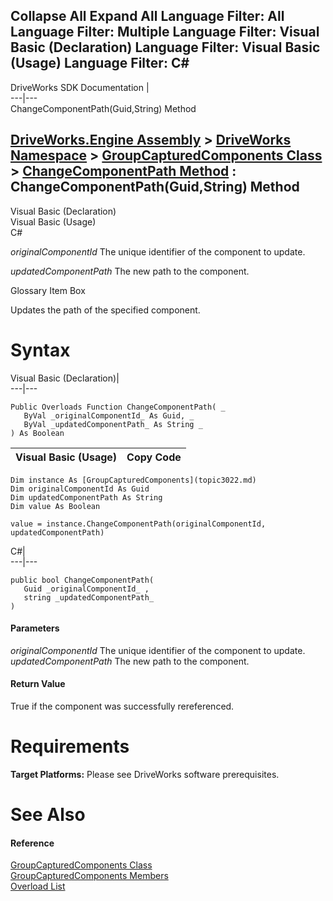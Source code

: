 Collapse All Expand All Language Filter: All  Language Filter: Multiple  Language Filter: Visual Basic (Declaration) Language Filter: Visual Basic (Usage) Language Filter: C#  
---  
DriveWorks SDK Documentation  |   
---|---  
ChangeComponentPath(Guid,String) Method   
  
[DriveWorks.Engine Assembly](topic2156.md) > [DriveWorks Namespace](topic2159.md) > [GroupCapturedComponents Class](topic3022.md) > [ChangeComponentPath Method](topic3028.md) : ChangeComponentPath(Guid,String) Method  
---  
  
Visual Basic (Declaration)    
Visual Basic (Usage)    
C# 

_originalComponentId_
    The unique identifier of the component to update.

_updatedComponentPath_
    The new path to the component.

Glossary Item Box

Updates the path of the specified component. 

# Syntax

Visual Basic (Declaration)|   
---|---  
      
    
    Public Overloads Function ChangeComponentPath( _
       ByVal _originalComponentId_ As Guid, _
       ByVal _updatedComponentPath_ As String _
    ) As Boolean  
  
Visual Basic (Usage)| Copy Code  
---|---  
      
    
    Dim instance As [GroupCapturedComponents](topic3022.md)
    Dim originalComponentId As Guid
    Dim updatedComponentPath As String
    Dim value As Boolean
     
    value = instance.ChangeComponentPath(originalComponentId, updatedComponentPath)  
  
C#|   
---|---  
      
    
    public bool ChangeComponentPath( 
       Guid _originalComponentId_ ,
       string _updatedComponentPath_
    )  
  
#### Parameters

 _originalComponentId_
    The unique identifier of the component to update.
_updatedComponentPath_
    The new path to the component.

#### Return Value

True if the component was successfully rereferenced.

# Requirements

**Target Platforms:** Please see DriveWorks software prerequisites.

# See Also

#### Reference

[GroupCapturedComponents Class](topic3022.md)   
[GroupCapturedComponents Members](topic3023.md)   
[Overload List](topic3028.md)


